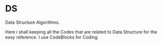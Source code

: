# DS
Data Structure Algorithms.

Here i shall keeping all the Codes that are related to Data Structure for the easy reference.
I use CodeBlocks for Coding.

